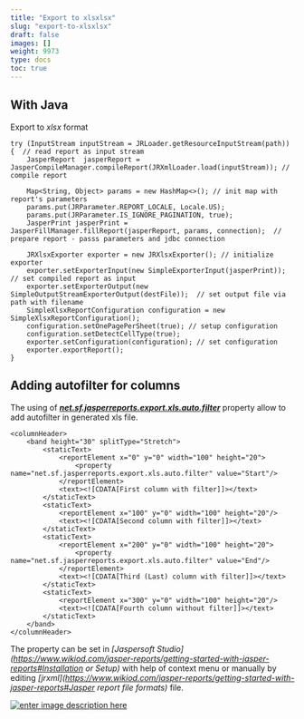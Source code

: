 ```yaml
---
title: "Export to xlsxlsx"
slug: "export-to-xlsxlsx"
draft: false
images: []
weight: 9973
type: docs
toc: true
---
```


## With Java
Export to *xlsx* format

    try (InputStream inputStream = JRLoader.getResourceInputStream(path)) {  // read report as input stream 
        JasperReport  jasperReport = JasperCompileManager.compileReport(JRXmlLoader.load(inputStream)); // compile report

        Map<String, Object> params = new HashMap<>(); // init map with report's parameters
        params.put(JRParameter.REPORT_LOCALE, Locale.US);
        params.put(JRParameter.IS_IGNORE_PAGINATION, true);
        JasperPrint jasperPrint = JasperFillManager.fillReport(jasperReport, params, connection);  // prepare report - passs parameters and jdbc connection

        JRXlsxExporter exporter = new JRXlsxExporter(); // initialize exporter 
        exporter.setExporterInput(new SimpleExporterInput(jasperPrint)); // set compiled report as input
        exporter.setExporterOutput(new SimpleOutputStreamExporterOutput(destFile));  // set output file via path with filename
        SimpleXlsxReportConfiguration configuration = new SimpleXlsxReportConfiguration();
        configuration.setOnePagePerSheet(true); // setup configuration
        configuration.setDetectCellType(true);
        exporter.setConfiguration(configuration); // set configuration
        exporter.exportReport();
    }

## Adding autofilter for columns
The using of ***[net.sf.jasperreports.export.xls.auto.filter](http://jasperreports.sourceforge.net/config.reference.html#net.sf.jasperreports.export.xls.auto.filter)*** property allow to add autofilter in generated xls file.

    <columnHeader>
        <band height="30" splitType="Stretch">
            <staticText>
                <reportElement x="0" y="0" width="100" height="20">
                    <property name="net.sf.jasperreports.export.xls.auto.filter" value="Start"/>
                </reportElement>
                <text><![CDATA[First column with filter]]></text>
            </staticText>
            <staticText>
                <reportElement x="100" y="0" width="100" height="20"/>
                <text><![CDATA[Second column with filter]]></text>
            </staticText>
            <staticText>
                <reportElement x="200" y="0" width="100" height="20">
                    <property name="net.sf.jasperreports.export.xls.auto.filter" value="End"/>
                </reportElement>
                <text><![CDATA[Third (Last) column with filter]]></text>
            </staticText>
            <staticText>
                <reportElement x="300" y="0" width="100" height="20"/>
                <text><![CDATA[Fourth column without filter]]></text>
            </staticText>            
        </band>
    </columnHeader>

The property can be set in *[Jaspersoft Studio](https://www.wikiod.com/jasper-reports/getting-started-with-jasper-reports#Installation or Setup)* with help of context menu or manually by editing *[jrxml](https://www.wikiod.com/jasper-reports/getting-started-with-jasper-reports#Jasper report file formats)* file.

[![enter image description here][1]][1]


  [1]: http://i.stack.imgur.com/2SwQ2.png

